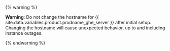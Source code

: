 {% warning %}

**Warning**: Do not change the hostname for {{ site.data.variables.product.prodname_ghe_server }} after initial setup. Changing the hostname will cause unexpected behavior, up to and including instance outages.

{% endwarning %}  
